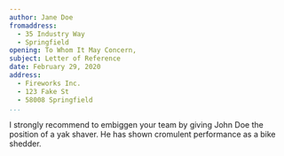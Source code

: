 ```yaml
---
author: Jane Doe
fromaddress:
  - 35 Industry Way
  - Springfield
opening: To Whom It May Concern,
subject: Letter of Reference
date: February 29, 2020
address:
  - Fireworks Inc.
  - 123 Fake St
  - 58008 Springfield
...
```


I strongly recommend to embiggen your team by giving John Doe the position of a
yak shaver. He has shown cromulent performance as a bike shedder.

